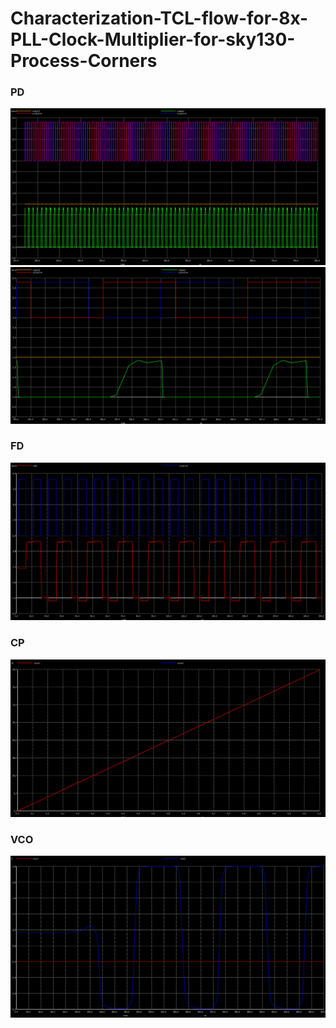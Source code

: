 # Characterization-TCL-flow-for-8x-PLL-Clock-Multiplier-for-sky130-Process-Corners

### PD

![](/images/pd1.png)
![](/images/pd2.png)

### FD
![](/images/fd.png)

### CP
![](/images/cp.png)
### VCO
![](/images/vco.png)
